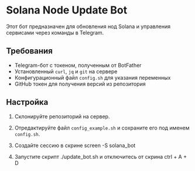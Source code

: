 # Solana Node Update Bot

Этот бот предназначен для обновления нод Solana и управления сервисами через команды в Telegram.

## Требования

- Telegram-бот с токеном, полученным от BotFather
- Установленный `curl`, `jq` и `git` на сервере
- Конфигурационный файл `config.sh` для указания переменных
- GitHub токен для получения версий из репозитория

## Настройка

1. Склонируйте репозиторий на сервер.

2. Отредактируйте файл `config_example.sh` и сохраните его под именем `config.sh`.

3. Создайте сессию в скрине screen -S solana_bot

4. Запустите скрипт ./update_bot.sh и отключитесь от скрина ctrl + A + D
